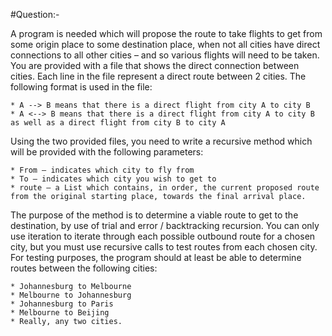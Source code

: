 #Question:-

A program is needed which will propose the route to take flights to get from some origin place to some destination place, when not all cities have direct connections to all other cities – and so various flights will need to be taken. 
You are provided with a file that shows the direct connection between cities. Each line in the file represent a direct route between 2 cities. The following format is used in the file:

	* A --> B means that there is a direct flight from city A to city B 
	* A <--> B means that there is a direct flight from city A to city B as well as a direct flight from city B to city A 

Using the two provided files, you need to write a recursive method which 
will be provided with the following parameters: 

	* From – indicates which city to fly from 
	* To – indicates which city you wish to get to 
	* route – a List which contains, in order, the current proposed route from the original starting place, towards the final arrival place. 

The purpose of the method is to determine a viable route to get to the destination, by use of trial and error / backtracking recursion. 
You can only use iteration to iterate through each possible outbound route for a chosen city, but you must use recursive calls to test routes from each chosen city. 
For testing purposes, the program should at least be able to determine routes between the following cities: 

	* Johannesburg to Melbourne 
	* Melbourne to Johannesburg 
	* Johannesburg to Paris 
	* Melbourne to Beijing 
	* Really, any two cities. 

